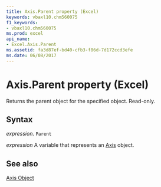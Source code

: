 ```yaml
---
title: Axis.Parent property (Excel)
keywords: vbaxl10.chm560075
f1_keywords:
- vbaxl10.chm560075
ms.prod: excel
api_name:
- Excel.Axis.Parent
ms.assetid: fa3d87ef-bd40-cfb3-f86d-7d172ccd3efe
ms.date: 06/08/2017
---
```



# Axis.Parent property (Excel)

Returns the parent object for the specified object. Read-only.


## Syntax

 _expression_. `Parent`

 _expression_ A variable that represents an [Axis](Excel.Axis-graph-object.md) object.


## See also


[Axis Object](Excel.Axis(object).md)

